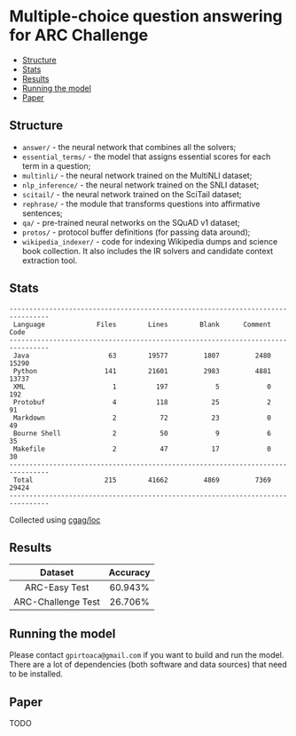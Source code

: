 # Multiple-choice question answering for ARC Challenge

- [Structure](#structure)
- [Stats](#stats)
- [Results](#results)
- [Running the model](#running-the-model)
- [Paper](#paper)


Structure
---------

* `answer/` - the neural network that combines all the solvers;
* `essential_terms/` - the model that assigns essential scores for each term in a question;
* `multinli/` - the neural network trained on the MultiNLI dataset;
* `nlp_inference/` - the neural network trained on the SNLI dataset;
* `scitail/` - the neural network trained on the SciTail dataset;
* `rephrase/` - the module that transforms questions into affirmative sentences;
* `qa/` - pre-trained neural networks on the SQuAD v1 dataset;
* `protos/` - protocol buffer definitions (for passing data around);
* `wikipedia_indexer/` - code for indexing Wikipedia dumps and science book collection. It also includes the IR solvers and candidate context extraction tool.

Stats
-----

```
--------------------------------------------------------------------------------
 Language             Files        Lines        Blank      Comment         Code
--------------------------------------------------------------------------------
 Java                    63        19577         1807         2480        15290
 Python                 141        21601         2983         4881        13737
 XML                      1          197            5            0          192
 Protobuf                 4          118           25            2           91
 Markdown                 2           72           23            0           49
 Bourne Shell             2           50            9            6           35
 Makefile                 2           47           17            0           30
--------------------------------------------------------------------------------
 Total                  215        41662         4869         7369        29424
--------------------------------------------------------------------------------
```

Collected using [cgag/loc](https://github.com/cgag/loc)

Results
-------

|Dataset             | Accuracy |
|:------------------:|:--------:|
|ARC-Easy Test       |60.943%   |
|ARC-Challenge Test  |26.706%   |


Running the model
-----------------

Please contact `gpirtoaca@gmail.com` if you want to build and run the model. There are a lot of dependencies (both software and data sources) that need to be installed.

Paper
--------------------------

TODO
